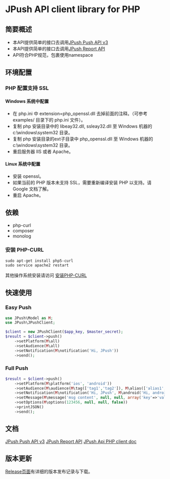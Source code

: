 # JPush API client library for PHP

## 简要概述  

* 本API提供简单的接口去调用[JPush Push API v3][1]
* 本API提供简单的接口去调用[JPush Report API][2]
* API符合PHP规范，包裹使用namespace

## 环境配置

### PHP 配置支持 SSL

#### Windows 系统中配置
* 在 php.ini 中 extension=php_openssl.dll 去掉前面的注释。（可参考 examples/ 目录下的 php.ini 文件）。
* 复制 php 安装目录中的 libeay32.dll, ssleay32.dll 至 Windows 机器的 c:\windows\system32 目录。
* 复制 php 安装目录的ext子目录中 php_openssl.dll 至 Windows 机器的 c:\windows\system32 目录。
* 重启服务器 IIS 或者 Apache。

#### Linux 系统中配置
* 安装 openssl。
* 如果当前的 PHP 版本未支持 SSL，需要重新编译安装 PHP 以支持。请 Google 文档了解。
* 重启 Apache。

## 依赖

* php-curl
* composer
* monolog

### 安装 PHP-CURL

```
sudo apt-get install php5-curl
sudo service apache2 restart
```
其他操作系统安装请访问 [安装PHP-CURL][3]

## 快速使用

### Easy Push

```php
use JPush\Model as M;
use JPush\JPushClient;

$client = new JPushClient($app_key, $master_secret);
$result = $client->push()
    ->setPlatform(M\all)
    ->setAudience(M\all)
    ->setNotification(M\notification('Hi, JPush'))
    ->send();
```

### Full Push
```php
$result = $client->push()
    ->setPlatform(M\platform('ios', 'android'))
    ->setAudience(M\audience(M\tag(['tag1','tag2']), M\alias(['alias1', 'alias2'])))
    ->setNotification(M\notification('Hi, JPush', M\android('Hi, android'), M\ios('Hi, ios', 'happy', 1, true)))
    ->setMessage(M\message('msg content', null, null, array('key'=>'value')))
    ->setOptions(M\options(123456, null, null, false))
    ->printJSON()
    ->send();
```

## 文档
[JPush Push API v3][4]
[JPush Report API][5]
[JPush Api PHP client doc][6]

## 版本更新

[Release页面][7]有详细的版本发布记录与下载。


  [1]: http://docs.jpush.cn/display/dev/Push-API-v3
  [2]: http://docs.jpush.cn/display/dev/Report-API
  [3]: http://www.php.net/manual/zh/curl.installation.php
  [4]: http://docs.jpush.cn/display/dev/Push-API-v3
  [5]: http://docs.jpush.cn/display/dev/Report-API
  [6]: doc/api.md
  [7]: https://github.com/jpush/jpush-api-php-client/releases/